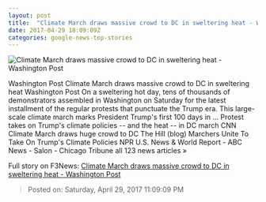 ```yaml
---
layout: post
title:  "Climate March draws massive crowd to DC in sweltering heat - Washington Post"
date: 2017-04-29 18:09:09Z
categories: google-news-top-stories
---
```


![Climate March draws massive crowd to DC in sweltering heat - Washington Post](https://img.washingtonpost.com/rf/image_1484w/2010-2019/WashingtonPost/2017/04/28/Health-Environment-Science/Images/AFP_NY5M7.jpg)

Washington Post Climate March draws massive crowd to DC in sweltering heat Washington Post On a sweltering hot day, tens of thousands of demonstrators assembled in Washington on Saturday for the latest installment of the regular protests that punctuate the Trump era. This large-scale climate march marks President Trump's first 100 days in ... Protest takes on Trump's climate policies -- and the heat -- in DC march CNN Climate March draws huge crowd to DC The Hill (blog) Marchers Unite To Take On Trump's Climate Policies NPR U.S. News & World Report - ABC News - Salon - Chicago Tribune all 123 news articles »


Full story on F3News: [Climate March draws massive crowd to DC in sweltering heat - Washington Post](http://www.f3nws.com/n/gJYZdD)

> Posted on: Saturday, April 29, 2017 11:09:09 PM
